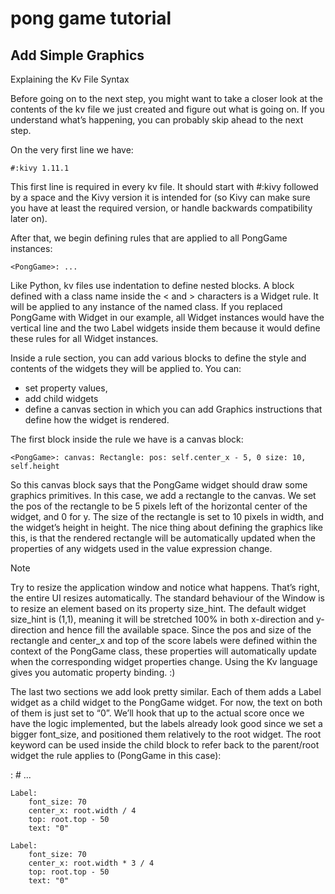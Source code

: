 # pong game tutorial

## Add Simple Graphics
Explaining the Kv File Syntax

Before going on to the next step, you might want to take a closer look at the contents of the kv file we just created and figure out what is going on. If you understand what’s happening, you can probably skip ahead to the next step.

On the very first line we have:

`#:kivy 1.11.1`

This first line is required in every kv file. It should start with #:kivy followed by a space and the Kivy version it is intended for (so Kivy can make sure you have at least the required version, or handle backwards compatibility later on).

After that, we begin defining rules that are applied to all PongGame instances:

`<PongGame>:
    ...
`

Like Python, kv files use indentation to define nested blocks. A block defined with a class name inside the < and > characters is a Widget rule. It will be applied to any instance of the named class. If you replaced PongGame with Widget in our example, all Widget instances would have the vertical line and the two Label widgets inside them because it would define these rules for all Widget instances.

Inside a rule section, you can add various blocks to define the style and contents of the widgets they will be applied to. You can:

  - set property values,
  -  add child widgets
  -  define a canvas section in which you can add Graphics instructions that define how the widget is rendered.

The first block inside the <PongGame> rule we have is a canvas block:

`
<PongGame>:
    canvas:
        Rectangle:
            pos: self.center_x - 5, 0
            size: 10, self.height
`

So this canvas block says that the PongGame widget should draw some graphics primitives. In this case, we add a rectangle to the canvas. We set the pos of the rectangle to be 5 pixels left of the horizontal center of the widget, and 0 for y. The size of the rectangle is set to 10 pixels in width, and the widget’s height in height. The nice thing about defining the graphics like this, is that the rendered rectangle will be automatically updated when the properties of any widgets used in the value expression change.

Note

Try to resize the application window and notice what happens. That’s right, the entire UI resizes automatically. The standard behaviour of the Window is to resize an element based on its property size_hint. The default widget size_hint is (1,1), meaning it will be stretched 100% in both x-direction and y-direction and hence fill the available space. Since the pos and size of the rectangle and center_x and top of the score labels were defined within the context of the PongGame class, these properties will automatically update when the corresponding widget properties change. Using the Kv language gives you automatic property binding. :)

The last two sections we add look pretty similar. Each of them adds a Label widget as a child widget to the PongGame widget. For now, the text on both of them is just set to “0”. We’ll hook that up to the actual score once we have the logic implemented, but the labels already look good since we set a bigger font_size, and positioned them relatively to the root widget. The root keyword can be used inside the child block to refer back to the parent/root widget the rule applies to (PongGame in this case):

<PongGame>:
    # ...

    Label:
        font_size: 70
        center_x: root.width / 4
        top: root.top - 50
        text: "0"

    Label:
        font_size: 70
        center_x: root.width * 3 / 4
        top: root.top - 50
        text: "0"


